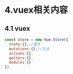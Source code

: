 # 4.vuex相关内容 
## 4.1 vuex
```js
const store = new Vue.Store({
  state:{},//属性
  mutations:{},//方法
  actions:{},
  getters:{},
  modules:{}
})
```